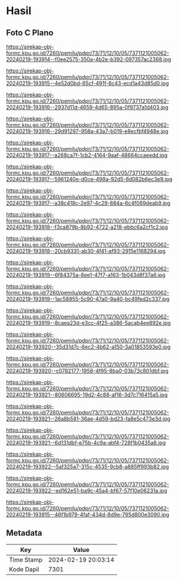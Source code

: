 # Hasil

## Foto C Plano

https://sirekap-obj-formc.kpu.go.id/7260/pemilu/pdpr/73/71/12/10/05/7371121005062-20240219-193914--f0ee2575-350a-4b2e-b392-097357ac2368.jpg

https://sirekap-obj-formc.kpu.go.id/7260/pemilu/pdpr/73/71/12/10/05/7371121005062-20240219-193915--4e52d0bd-65cf-491f-8c43-ecd1a43d85d0.jpg

https://sirekap-obj-formc.kpu.go.id/7260/pemilu/pdpr/73/71/12/10/05/7371121005062-20240219-193916--2937d11d-4659-4d65-895a-0f9737a1d403.jpg

https://sirekap-obj-formc.kpu.go.id/7260/pemilu/pdpr/73/71/12/10/05/7371121005062-20240219-193916--29d91297-958a-43a7-b019-e8ecfbf4948e.jpg

https://sirekap-obj-formc.kpu.go.id/7260/pemilu/pdpr/73/71/12/10/05/7371121005062-20240219-193917--a268ca7f-1cb2-4164-9aaf-48664ccaeedd.jpg

https://sirekap-obj-formc.kpu.go.id/7260/pemilu/pdpr/73/71/12/10/05/7371121005062-20240219-193917--5961240e-d0ce-498a-92d5-8d082b6ec3e9.jpg

https://sirekap-obj-formc.kpu.go.id/7260/pemilu/pdpr/73/71/12/10/05/7371121005062-20240219-193917--a38c418c-2e97-4c29-884a-6c4f069deab9.jpg

https://sirekap-obj-formc.kpu.go.id/7260/pemilu/pdpr/73/71/12/10/05/7371121005062-20240219-193918--f3ca879b-8b92-4722-a218-ebbc6a2cf1c2.jpg

https://sirekap-obj-formc.kpu.go.id/7260/pemilu/pdpr/73/71/12/10/05/7371121005062-20240219-193918--20cb9331-ab30-4f41-af93-2915e1168294.jpg

https://sirekap-obj-formc.kpu.go.id/7260/pemilu/pdpr/73/71/12/10/05/7371121005062-20240219-193919--6f84375a-8ee1-47f7-a163-1b043d8f37a6.jpg

https://sirekap-obj-formc.kpu.go.id/7260/pemilu/pdpr/73/71/12/10/05/7371121005062-20240219-193919--1ac58955-5c90-47a0-9a40-bc49fed2c337.jpg

https://sirekap-obj-formc.kpu.go.id/7260/pemilu/pdpr/73/71/12/10/05/7371121005062-20240219-193919--8caea23d-e3cc-4f25-a386-5acab4ee892e.jpg

https://sirekap-obj-formc.kpu.go.id/7260/pemilu/pdpr/73/71/12/10/05/7371121005062-20240219-193920--35d31d7c-6ec2-4b62-a150-3a01853593e0.jpg

https://sirekap-obj-formc.kpu.go.id/7260/pemilu/pdpr/73/71/12/10/05/7371121005062-20240219-193920--c0782177-1958-4f95-8ba0-03b73c801dbf.jpg

https://sirekap-obj-formc.kpu.go.id/7260/pemilu/pdpr/73/71/12/10/05/7371121005062-20240219-193921--80606695-19d2-4c88-af16-3d7c716415a5.jpg

https://sirekap-obj-formc.kpu.go.id/7260/pemilu/pdpr/73/71/12/10/05/7371121005062-20240219-193921--26a8b581-36ae-4d59-bd23-fa8e5c473e3d.jpg

https://sirekap-obj-formc.kpu.go.id/7260/pemilu/pdpr/73/71/12/10/05/7371121005062-20240219-193921--6d131dbf-e75b-4c9a-abf4-728f1b0435a8.jpg

https://sirekap-obj-formc.kpu.go.id/7260/pemilu/pdpr/73/71/12/10/05/7371121005062-20240219-193922--5af325a7-315c-4535-9cb8-a885ff993b82.jpg

https://sirekap-obj-formc.kpu.go.id/7260/pemilu/pdpr/73/71/12/10/05/7371121005062-20240219-193922--ed162e51-ba9c-45a4-bf67-57f10e06231a.jpg

https://sirekap-obj-formc.kpu.go.id/7260/pemilu/pdpr/73/71/12/10/05/7371121005062-20240219-193915--46f1b979-4faf-434d-8d9e-795d800e3090.jpg


## Metadata

| Key        | Value               |
| ---------- | ------------------- |
| Time Stamp | 2024-02-19 20:03:14 |
| Kode Dapil | 7301                |



